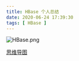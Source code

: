 ```yaml
---
title: HBase 个人总结
date: 2020-06-24 17:39:30
tags: [ HBase ]
---
```


![HBase.png](hbase.png)

[思维导图](Hbase.emmx)